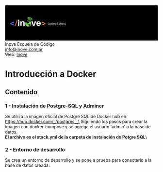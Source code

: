 ![Inove banner](/inove.jpg)
Inove Escuela de Código\
info@inove.com.ar\
Web: [Inove](http://inove.com.ar)

# Introducción a Docker

## Contenido

### 1 - Instalación de Postgre-SQL y Adminer

Se utiliza la imagen oficial de Postgre SQL de Docker hub en: https://hub.docker.com/_/postgres__\
Siguiendo los pasos para crear la imagen con docker-compose y se agrega el usuario 'admin' a la base de datos.__\
El archivo es el stack.yml de la carpeta de instalación de Potgre SQL__\

### 2 - Entorno de desarrollo
Se crea un entorno de desarrollo y se pone a prueba para conectarlo a la base de datos creada.


